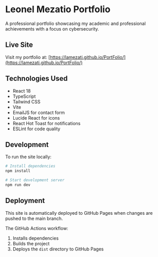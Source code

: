 # Leonel Mezatio Portfolio

A professional portfolio showcasing my academic and professional achievements with a focus on cybersecurity.

## Live Site

Visit my portfolio at: [https://lamezati.github.io/PortFolio/](https://lamezati.github.io/PortFolio/)

## Technologies Used

- React 18
- TypeScript
- Tailwind CSS
- Vite
- EmailJS for contact form
- Lucide React for icons
- React Hot Toast for notifications
- ESLint for code quality

## Development

To run the site locally:

```bash
# Install dependencies
npm install

# Start development server
npm run dev
```

## Deployment

This site is automatically deployed to GitHub Pages when changes are pushed to the main branch.

The GitHub Actions workflow:
1. Installs dependencies
2. Builds the project
3. Deploys the `dist` directory to GitHub Pages
